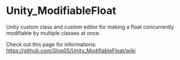 # Unity_ModifiableFloat
Unity custom class and custom editor for making a float concurrently modifiable by multiple classes at once.

Check out this page for informations:  
https://github.com/Slyp05/Unity_ModifiableFloat/wiki
